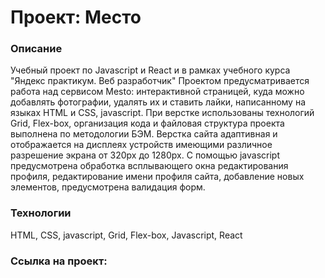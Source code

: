 # Проект: Место

### Описание

Учебный проект по Javascript и React  и  в рамках учебного курса "Яндекс практикум. Веб разработчик"
Проектом предусматривается  работа над сервисом Mesto: интерактивной страницей, куда можно добавлять фотографии, удалять их и ставить лайки, написанному на языках HTML и CSS, javascript.
При верстке использованы технологий Grid, Flex-box, организация кода и файловая структура проекта выполнена по методологии БЭМ.
Верстка сайта адаптивная и отображается на дисплеях устройств имеющими различное разрешение экрана от 320px до 1280px. С помощью javascript предусмотрена обработка всплывающего окна редактирования профиля, редактирование имени профиля сайта, добавление новых элементов, предусмотрена валидация форм.

### Технологии
HTML, CSS, javascript,  Grid, Flex-box, Javascript, React

### Ссылка на проект:


